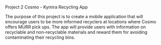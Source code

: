 Project 2 Cosmo - Kymira Recycling App

The purpose of this project is to create a mobile application that will encourage users to be more informed recyclers at locations where Cosmo offers MURR pick ups.
The app will provide users with information on recyclable and non-recyclable materials and reward them for avoiding contaminating their recycling bins.


